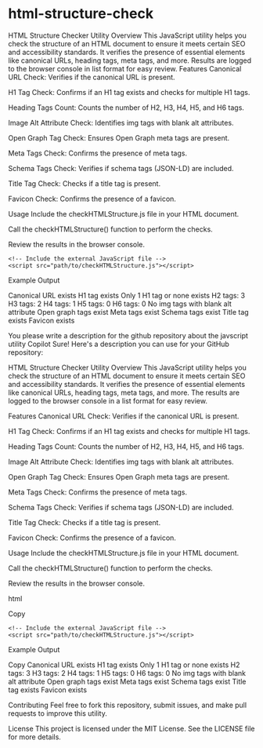 # html-structure-check
HTML Structure Checker Utility Overview This JavaScript utility helps you check the structure of an HTML document to ensure it meets certain SEO and accessibility standards. It verifies the presence of essential elements like canonical URLs, heading tags, meta tags, and more. Results are logged to the browser console in list format for easy review.
Features
Canonical URL Check: Verifies if the canonical URL is present.

H1 Tag Check: Confirms if an H1 tag exists and checks for multiple H1 tags.

Heading Tags Count: Counts the number of H2, H3, H4, H5, and H6 tags.

Image Alt Attribute Check: Identifies img tags with blank alt attributes.

Open Graph Tag Check: Ensures Open Graph meta tags are present.

Meta Tags Check: Confirms the presence of meta tags.

Schema Tags Check: Verifies if schema tags (JSON-LD) are included.

Title Tag Check: Checks if a title tag is present.

Favicon Check: Confirms the presence of a favicon.

Usage
Include the checkHTMLStructure.js file in your HTML document.

Call the checkHTMLStructure() function to perform the checks.

Review the results in the browser console. 

<!DOCTYPE html>
<html lang="en">
<head>
    <meta charset="UTF-8">
    <meta name="viewport" content="width=device-width, initial-scale=1.0">
    <title>Your Page Title</title>
    <!-- Other head elements -->
</head>
<body>
    <!-- Your HTML content -->

    <!-- Include the external JavaScript file -->
    <script src="path/to/checkHTMLStructure.js"></script>
</body>
</html>

Example Output 

Canonical URL exists
H1 tag exists
Only 1 H1 tag or none exists
H2 tags: 3
H3 tags: 2
H4 tags: 1
H5 tags: 0
H6 tags: 0
No img tags with blank alt attribute
Open graph tags exist
Meta tags exist
Schema tags exist
Title tag exists
Favicon exists

You
please write a description for the github repository about the javscript utility
Copilot
Sure! Here's a description you can use for your GitHub repository:

HTML Structure Checker Utility
Overview
This JavaScript utility helps you check the structure of an HTML document to ensure it meets certain SEO and accessibility standards. It verifies the presence of essential elements like canonical URLs, heading tags, meta tags, and more. The results are logged to the browser console in a list format for easy review.

Features
Canonical URL Check: Verifies if the canonical URL is present.

H1 Tag Check: Confirms if an H1 tag exists and checks for multiple H1 tags.

Heading Tags Count: Counts the number of H2, H3, H4, H5, and H6 tags.

Image Alt Attribute Check: Identifies img tags with blank alt attributes.

Open Graph Tag Check: Ensures Open Graph meta tags are present.

Meta Tags Check: Confirms the presence of meta tags.

Schema Tags Check: Verifies if schema tags (JSON-LD) are included.

Title Tag Check: Checks if a title tag is present.

Favicon Check: Confirms the presence of a favicon.

Usage
Include the checkHTMLStructure.js file in your HTML document.

Call the checkHTMLStructure() function to perform the checks.

Review the results in the browser console.

html

Copy
<!DOCTYPE html>
<html lang="en">
<head>
    <meta charset="UTF-8">
    <meta name="viewport" content="width=device-width, initial-scale=1.0">
    <title>Your Page Title</title>
    <!-- Other head elements -->
</head>
<body>
    <!-- Your HTML content -->

    <!-- Include the external JavaScript file -->
    <script src="path/to/checkHTMLStructure.js"></script>
</body>
</html>
Example Output

Copy
Canonical URL exists
H1 tag exists
Only 1 H1 tag or none exists
H2 tags: 3
H3 tags: 2
H4 tags: 1
H5 tags: 0
H6 tags: 0
No img tags with blank alt attribute
Open graph tags exist
Meta tags exist
Schema tags exist
Title tag exists
Favicon exists


Contributing
Feel free to fork this repository, submit issues, and make pull requests to improve this utility.

License
This project is licensed under the MIT License. See the LICENSE file for more details.
